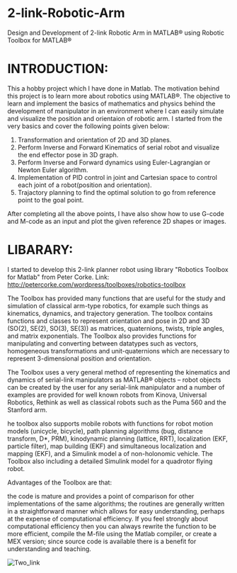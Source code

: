 # 2-link-Robotic-Arm
Design and Development of 2-link Robotic Arm in MATLAB® using Robotic Toolbox for MATLAB®

# INTRODUCTION:
This a hobby project which I have done in Matlab. The motivation behind this project is to learn more about robotics using MATLAB®.
The objective to learn and implement the basics of mathematics and physics behind the development of manipulator in an environment where I can easily simulate and visualize the position and orientaion of robotic arm. I started from the very basics and cover the following points given below:

1. Transformation and orientation of 2D and 3D planes. 
2. Perform Inverse and Forward Kinematics of serial robot and visualize the end effector pose in 3D graph.
3. Perform Inverse and Forward dynamics using Euler-Lagrangian or Newton Euler algorithm. 
4. Implementation of PID control in joint and Cartesian space to control each joint of a robot(position and orientation).
5. Trajactory planning to find the optimal solution to go from reference point to the goal point.

After completing all the above points, I have also show how to use G-code and M-code as an input and plot the given reference 2D shapes or images.

# LIBARARY:
I started to develop this 2-link planner robot using library "Robotics Toolbox for Matlab" from Peter Corke. 
Link: http://petercorke.com/wordpress/toolboxes/robotics-toolbox

The Toolbox has provided many functions that are useful for the study and simulation of classical arm-type robotics, for example such things as kinematics, dynamics, and  trajectory generation. The toolbox contains functions and classes to represent orientation and pose in 2D and 3D (SO(2), SE(2), SO(3), SE(3)) as matrices, quaternions, twists, triple angles, and matrix exponentials. The Toolbox also provides functions for manipulating and converting between datatypes such as vectors, homogeneous transformations and unit-quaternions which are necessary to represent 3-dimensional position and orientation.

The Toolbox uses a very general method of representing the kinematics and dynamics of serial-link manipulators as MATLAB®  objects –  robot objects can be created by the user for any serial-link manipulator and a number of examples are provided for well known robots from Kinova, Universal Robotics, Rethink as well as classical robots such as the Puma 560 and the Stanford arm.

he toolbox also supports mobile robots with functions for robot motion models (unicycle, bicycle), path planning algorithms (bug, distance transform, D*, PRM), kinodynamic planning (lattice, RRT), localization (EKF, particle filter), map building (EKF) and simultaneous localization and mapping (EKF), and a Simulink model a of non-holonomic vehicle.  The Toolbox also including a detailed Simulink model for a quadrotor flying robot.

Advantages of the Toolbox are that:

the code is mature and provides a point of comparison for other implementations of the same algorithms;
the routines are generally written in a straightforward manner which allows for easy understanding, perhaps at the expense of computational efficiency. If you feel strongly about computational efficiency then you can always rewrite the function to be more efficient, compile the M-file using the Matlab compiler, or create a MEX version;
since source code is available there is a benefit for understanding and teaching.


![Two_link](https://user-images.githubusercontent.com/47333843/54077109-5fc80000-42b4-11e9-9a53-39da17e0e129.gif)
